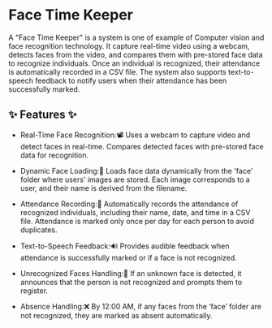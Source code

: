 # Face Time Keeper

A "Face Time Keeper" is a system is one of example of Computer vision and face recognition technology. It capture real-time video using a webcam, detects faces from the video, and compares them with pre-stored face data to recognize individuals. Once an individual is recognized, their attendance is automatically recorded in a CSV file. The system also supports text-to-speech feedback to notify users when their attendance has been successfully marked.
## ✨ Features ✨

- Real-Time Face Recognition:📽️
Uses a webcam to capture video and detect faces in real-time.
Compares detected faces with pre-stored face data for recognition.

- Dynamic Face Loading:📂
Loads face data dynamically from the 'face' folder where users' images are stored.
Each image corresponds to a user, and their name is derived from the filename.

- Attendance Recording:📝
Automatically records the attendance of recognized individuals, including their name, date, and time in a CSV file.
Attendance is marked only once per day for each person to avoid duplicates.

- Text-to-Speech Feedback:🔊
Provides audible feedback when attendance is successfully marked or if a face is not recognized.

- Unrecognized Faces Handling:🚫
If an unknown face is detected, it announces that the person is not recognized and prompts them to register.

- Absence Handling:❌
By 12:00 AM, if any faces from the ‘face’ folder are not recognized, they are marked as absent automatically.


